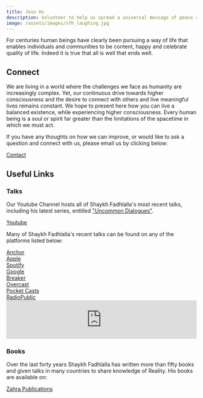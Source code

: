 ```yaml
---
title: Join Us
description: Volunteer to help us spread a universal message of peace and goodwill.
image: /assets/images/sfh_laughing.jpg
---
```


<div class="callout">
For centuries human beings have clearly been pursuing a way of life that enables individuals and communities to be content, happy and celebrate quality of life. Indeed it is true that all is well that ends well.
</div>

## Connect

We are living in a world where the challenges we face as humanity are increasingly complex. Yet, our continuous drive towards higher consciousness and the desire to connect with others and live meaningful lives remains constant. We hope to present here how you can live a balanced existence, while experiencing higher consciousness. Every human being is a soul or spirit far greater than the limitations of the spacetime in which we must act.

<!-- If you would like to subscribe to our mailing list and receive updates about our latest events, book releases, videos, podcasts and other gatherings, please fill in the form below:

<div markdown="3" class="purchase-link">

<a href="https://connect.sfhfoundation.com/bf.php?fid=1177" target="_blank">Subscribe</a>

</div> -->

If you have any thoughts on how we can improve, or would like to ask a question and connect with us, please email us by clicking below:

<div markdown="3" class="purchase-link">

<a href="mailto:info@shaykhfadhlallahaeri.com?subject=SFH%20Foundation%20Website%20Contact">Contact</a>

</div>

<!-- # Join Our Community of Volunteers

The SFH Foundation is run on a volunteer basis. All this knowledge has been curated by a group of people committed to enlivening the hearts of any who happen across us. To stay up-to-date with our latest news, please subscribe here:

If you'd like to get involved, learn more about the Foundation's work, and help us spread the work collected on this site, you can follow either (or both) of the links below to subscribe to volunteering opportunities and receive information about any of our gatherings.

<div markdown="3" class="purchase-link">
<a href="https://secure.majesticinteractive.co.za/agency3/bf.php?fid=1172" target="_blank">Volunteer</a>
</div>

<div class="callout">
By working for a greater good or cause, you lift your status as a human being.
</div> -->

## Useful Links

### Talks

Our Youtube Channel hosts all of Shaykh Fadhlalla's most recent talks, including his latest series, entitled ["Uncommon Dialogues"](/videos/uncommon-dialogues).

<div markdown="3" class="purchase-link">

<a href="https://www.youtube.com/channel/UCHiMY_Scws1sB_bn84G-YXg" target="_blank">Youtube</a>

</div>

Many of Shaykh Fadhlalla's recent talks can be found on any of the platforms listed below:

<div markdown="1" class="card article sidebar center">

<div markdown="3" class="audio-link">
<a href="https://anchor.fm/shaykh-fadhlalla-haeri-foundation/" target="_blank" rel="noopener noreferrer">Anchor</a>
</div>

<div markdown="3" class="audio-link">
<a href="https://podcasts.apple.com/us/podcast/shaykh-fadhlalla-haeri-foundation/id1454931525" target="_blank" rel="noopener noreferrer">Apple</a>
</div>

<div markdown="3" class="audio-link">
<a href="https://open.spotify.com/show/2BEc8M3oNLH12KyWYFDT9N" target="_blank" rel="noopener noreferrer">Spotify</a> 
</div>

<div markdown="3" class="audio-link">
<a href="https://podcasts.google.com/?feed=aHR0cHM6Ly9hbmNob3IuZm0vcy85ODQ1YTQwL3BvZGNhc3QvcnNz" target="_blank" rel="noopener noreferrer">Google</a>
</div>

<div markdown="3" class="audio-link">
<a href="https://www.breaker.audio/shaykh-fadhlalla-haeri-foundation" target="_blank" rel="noopener noreferrer">Breaker</a>
</div>

<div markdown="3" class="audio-link">
<a href="https://overcast.fm/itunes1454931525/shaykh-fadhlalla-haeri-foundation" target="_blank" rel="noopener noreferrer">Overcast</a>
</div>

<div markdown="3" class="audio-link">
<a href="https://pca.st/n80x" target="_blank" rel="noopener noreferrer">Pocket Casts</a>
</div>

<div markdown="3" class="audio-link">
<a href="https://radiopublic.com/shaykh-fadhlalla-haeri-foundation-6pw4ma" target="_blank" rel="noopener noreferrer">RadioPublic</a>
</div>

</div>

<iframe src="https://anchor.fm/shaykh-fadhlalla-haeri-foundation/embed/episodes/The-Perpetual-Now-by-Shaykh-Fadhlalla-Haeri-e3vl3a/a-aej6da" height="102px" width="100%" frameborder="0" scrolling="no"></iframe>

### Books

Over the last forty years Shaykh Fadhlalla has written more than fifty books and given talks in many countries to share knowledge of Reality. His books are available on:

<div markdown="3" class="purchase-link">

<a href="https://zahrapublications.pub/" target="_blank">Zahra Publications</a>

</div>